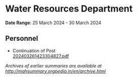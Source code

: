 # Water Resources Department

**Date Range**: 25 March 2024 - 30 March 2024


## Personnel
- Continuation of Post\
  [202403261423304827.pdf](https://gr.maharashtra.gov.in/Site/Upload/Government%20Resolutions/English/202403261423304827.pdf)


*Archives of earlier summaries are available at http://mahsummary.orgpedia.in/en/archive.html*